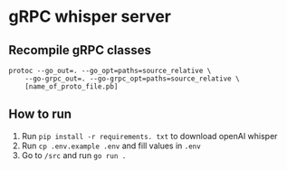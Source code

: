 # gRPC whisper server

## Recompile gRPC classes
```
protoc --go_out=. --go_opt=paths=source_relative \
    --go-grpc_out=. --go-grpc_opt=paths=source_relative \
    [name_of_proto_file.pb]
```





## How to run
1. Run `pip install -r requirements. txt` to download openAI whisper
1. Run `cp .env.example .env` and fill values in `.env`
1. Go to `/src` and run `go run .`